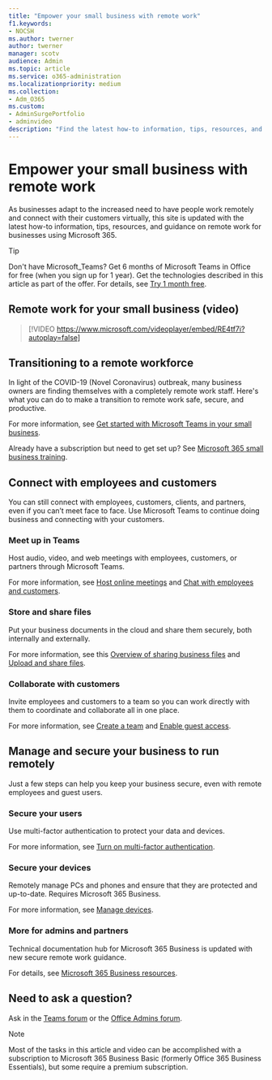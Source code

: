 ```yaml
---
title: "Empower your small business with remote work"
f1.keywords:
- NOCSH
ms.author: twerner
author: twerner
manager: scotv
audience: Admin
ms.topic: article
ms.service: o365-administration
ms.localizationpriority: medium
ms.collection:
- Adm_O365
ms.custom:
- AdminSurgePortfolio
- adminvideo
description: "Find the latest how-to information, tips, resources, and guidance on remote work for businesses using Microsoft 365."
---
```


# Empower your small business with remote work

As businesses adapt to the increased need to have people work remotely and connect with their customers virtually, this site is updated with the latest how-to information, tips, resources, and guidance on remote work for businesses using Microsoft 365.

> [!TIP]
> Don't have Microsoft_Teams? Get 6 months of Microsoft Teams in Office for free (when you sign up for 1 year). Get the technologies described in this article as part of the offer. For details, see [Try 1 month free](https://aka.ms/SMBTeamsOffer).

## Remote work for your small business (video)

> [!VIDEO https://www.microsoft.com/videoplayer/embed/RE4tf7i?autoplay=false]

## Transitioning to a remote workforce

In light of the COVID-19 (Novel Coronavirus) outbreak, many business owners are finding themselves with a completely remote work staff. Here's what you can do to make a transition to remote work safe, secure, and productive.

For more information, see [Get started with Microsoft Teams in your small business](https://support.microsoft.com/office/6723dc43-dbc0-46e6-af49-8a2d1c5cb937).

Already have a subscription but need to get set up? See [Microsoft 365 small business training](../../business-video/index.yml).

## Connect with employees and customers

You can still connect with employees, customers, clients, and partners, even if you can’t meet face to face. Use Microsoft Teams to continue doing business and connecting with your customers.

### Meet up in Teams

Host audio, video, and web meetings with employees, customers, or partners through Microsoft Teams.

For more information, see [Host online meetings](https://support.microsoft.com/office/65748808-a403-462c-a6e1-b169e5bc6c92) and [Chat with employees and customers](https://support.microsoft.com/office/65748808-a403-462c-a6e1-b169e5bc6c92).

### Store and share files

Put your business documents in the cloud and share them securely, both internally and externally.

For more information, see this [Overview of sharing business files](../../business-video/overview-file-sharing.md) and [Upload and share files](https://support.microsoft.com/office/upload-and-share-files-57b669db-678e-424e-b0a0-15d19215cb12).

### Collaborate with customers

Invite employees and customers to a team so you can work directly with them to coordinate and collaborate all in one place.

For more information, see [Create a team](https://support.microsoft.com/office/fccb4fa6-f864-4508-bdde-256e7384a14f) and [Enable guest access](/MicrosoftTeams/guest-access).

## Manage and secure your business to run remotely

Just a few steps can help you keep your business secure, even with remote employees and guest users.

### Secure your users

Use multi-factor authentication to protect your data and devices.

For more information, see [Turn on multi-factor authentication](../security-and-compliance/set-up-multi-factor-authentication.md).

### Secure your devices

Remotely manage PCs and phones and ensure that they are protected and up-to-date. Requires Microsoft 365 Business.

For more information, see [Manage devices](../../business-video/secure-win-10-pro-devices.md).

### More for admins and partners

Technical documentation hub for Microsoft 365 Business is updated with new secure remote work guidance.

For details, see [Microsoft 365 Business resources](/microsoft-365/business).

## Need to ask a question?

Ask in the [Teams forum](https://answers.microsoft.com/msteams/forum) or the [Office Admins forum](https://answers.microsoft.com).

> [!NOTE]
> Most of the tasks in this article and video can be accomplished with a subscription to Microsoft 365 Business Basic (formerly Office 365 Business Essentials), but some require a premium subscription.
